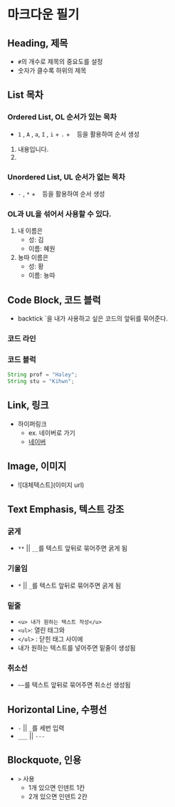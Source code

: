 # 마크다운 필기

## Heading, 제목
- `#`의 개수로 제목의 중요도를 설정
- 숫자가 클수록 하위의 제목

## List 목차

### Ordered List, OL 순서가 있는 목차


* `1` , `A` , `a`, `I` , `i` + `.` + ` ` 등을 활용하여 순서 생성 
1. 내용입니다.
2. 

### Unordered List, UL 순서가 없는 목차
* `-` , `*` + ` ` 등을 활용하여 순서 생성 

### OL과 UL을 섞어서 사용할 수 있다.
1. 내 이름은
    - 성: 김
    - 이름: 혜원
2. 뇽따 이름은
    - 성: 황
    - 이름: 뇽따 

## Code Block, 코드 블럭

* backtick `을 내가 사용하고 싶은 코드의 앞뒤를 묶어준다. 
### 코드 라인

### 코드 블럭
``` java
String prof = "Haley";
String stu = "Kihwn";
```

## Link, 링크
* 하이퍼링크
    - ex. 네이버로 가기
    - [네이버](https://www.naver.com)


## Image, 이미지
* ![대체텍스트](이미지 url)


## Text Emphasis, 텍스트 강조

### 굵게
* `**` || `__`를 텍스트 앞뒤로 묶어주면 굵게 됨

### 기울임
* `*` || `_`를 텍스트 앞뒤로 묶어주면 굵게 됨

### 밑줄
* `<u> 내가 원하는 텍스트 작성</u>`
* `<ul>`: 열린 태그와
* `</ul>` : 닫힌 태그 사이에
* 내가 원하는 텍스트를 넣어주면 밑줄이 생성됨

### 취소선
* `~~`를 텍스트 앞뒤로 묶어주면 취소선 생성됨


## Horizontal Line, 수평선
* `-` || `_`를 세번 입력
* `___` || `---`

## Blockquote, 인용
* `>` 사용
    * 1개 있으면 인덴트 1칸
    * 2개 있으면 인덴트 2칸